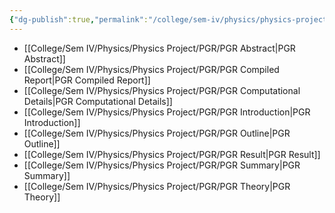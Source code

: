 ```yaml
---
{"dg-publish":true,"permalink":"/college/sem-iv/physics/physics-project/pgr/pgr/","tags":["favorite"]}
---
```



- [[College/Sem IV/Physics/Physics Project/PGR/PGR Abstract\|PGR Abstract]]
- [[College/Sem IV/Physics/Physics Project/PGR/PGR Compiled Report\|PGR Compiled Report]]
- [[College/Sem IV/Physics/Physics Project/PGR/PGR Computational Details\|PGR Computational Details]]
- [[College/Sem IV/Physics/Physics Project/PGR/PGR Introduction\|PGR Introduction]]
- [[College/Sem IV/Physics/Physics Project/PGR/PGR Outline\|PGR Outline]]
- [[College/Sem IV/Physics/Physics Project/PGR/PGR Result\|PGR Result]]
- [[College/Sem IV/Physics/Physics Project/PGR/PGR Summary\|PGR Summary]]
- [[College/Sem IV/Physics/Physics Project/PGR/PGR Theory\|PGR Theory]]


